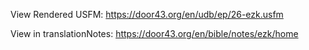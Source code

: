 View Rendered USFM: https://door43.org/en/udb/ep/26-ezk.usfm

View in translationNotes: https://door43.org/en/bible/notes/ezk/home
